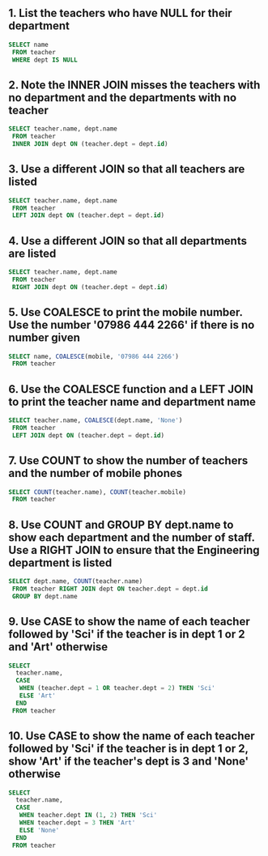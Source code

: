 ## 1. List the teachers who have NULL for their department

```SQL
SELECT name
 FROM teacher
 WHERE dept IS NULL
```

## 2. Note the INNER JOIN misses the teachers with no department and the departments with no teacher

```SQL
SELECT teacher.name, dept.name
 FROM teacher
 INNER JOIN dept ON (teacher.dept = dept.id)
```

## 3. Use a different JOIN so that all teachers are listed

```SQL
SELECT teacher.name, dept.name
 FROM teacher
 LEFT JOIN dept ON (teacher.dept = dept.id)
```

## 4. Use a different JOIN so that all departments are listed

```SQL
SELECT teacher.name, dept.name
 FROM teacher
 RIGHT JOIN dept ON (teacher.dept = dept.id)
```

## 5. Use COALESCE to print the mobile number. Use the number '07986 444 2266' if there is no number given

```SQL
SELECT name, COALESCE(mobile, '07986 444 2266')
 FROM teacher
```

## 6. Use the COALESCE function and a LEFT JOIN to print the teacher name and department name

```SQL
SELECT teacher.name, COALESCE(dept.name, 'None')
 FROM teacher
 LEFT JOIN dept ON (teacher.dept = dept.id)
```

## 7. Use COUNT to show the number of teachers and the number of mobile phones

```SQL
SELECT COUNT(teacher.name), COUNT(teacher.mobile)
 FROM teacher
```

## 8. Use COUNT and GROUP BY dept.name to show each department and the number of staff. Use a RIGHT JOIN to ensure that the Engineering department is listed

```SQL
SELECT dept.name, COUNT(teacher.name)
 FROM teacher RIGHT JOIN dept ON teacher.dept = dept.id
 GROUP BY dept.name
```

## 9. Use CASE to show the name of each teacher followed by 'Sci' if the teacher is in dept 1 or 2 and 'Art' otherwise

```SQL
SELECT
  teacher.name, 
  CASE
   WHEN (teacher.dept = 1 OR teacher.dept = 2) THEN 'Sci'
   ELSE 'Art'
  END 
 FROM teacher
```

## 10. Use CASE to show the name of each teacher followed by 'Sci' if the teacher is in dept 1 or 2, show 'Art' if the teacher's dept is 3 and 'None' otherwise

```SQL
SELECT
  teacher.name, 
  CASE
   WHEN teacher.dept IN (1, 2) THEN 'Sci'
   WHEN teacher.dept = 3 THEN 'Art'
   ELSE 'None'
  END 
 FROM teacher
```

